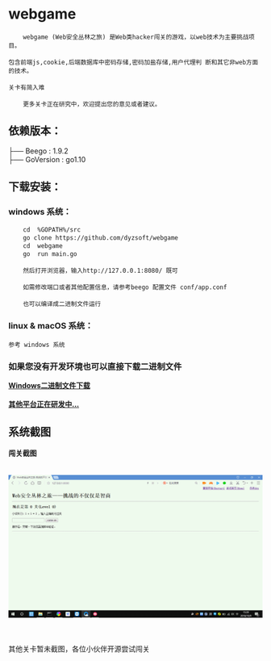 # webgame
```
    webgame (Web安全丛林之旅) 是Web类hacker闯关的游戏，以web技术为主要挑战项目。

包含前端js,cookie,后端数据库中密码存储,密码加盐存储,用户代理判 断和其它非web方面的技术。

关卡有简入难

    更多关卡正在研究中，欢迎提出您的意见或者建议。

```
## 依赖版本：
 ├── Beego     : 1.9.2 <br>
 ├── GoVersion : go1.10

## 下载安装：

### windows 系统：
```
    cd  %GOPATH%/src
    go clone https://github.com/dyzsoft/webgame
    cd  webgame
    go  run main.go

    然后打开浏览器，输入http://127.0.0.1:8080/ 既可

    如需修改端口或者其他配置信息，请参考beego 配置文件 conf/app.conf

    也可以编译成二进制文件运行
```

### linux & macOS 系统：
    参考 windows 系统

### 如果您没有开发环境也可以直接下载二进制文件

   [**Windows二进制文件下载**](githubimage/webgame.tar.gz)  <br>
   <br>
   [**其他平台正在研发中...**]()


## 系统截图

   **闯关截图** <br>
   <br>
   <br>
   ![](githubimage/1.gif) <br>
   <br>
   <br>
   
   其他关卡暂未截图，各位小伙伴开源尝试闯关
